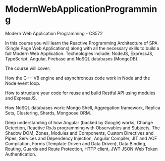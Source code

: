# ModernWebApplicationProgramming
Modern Web Application Programming - CS572


In this course you will learn the Reactive Programming Architecture of SPA (Single Page Web Applications) along with all the necessary skills to build a full Modern Web Application. Technologies include: NodeJS, ExpressJS, TypeScript, Angular, Firebase and NoSQL databases (MongoDB). 

The course will cover:


How the C++ V8 engine and asynchronous code work in Node and the Node event loop.

How to structure your code for reuse and build Restful API using modules and ExpressJS.

How NoSQL databases work: Mongo Shell, Aggregation framework, Replica Sets, Clustering,  Shards, Mongoose ORM.

Deep understanding of how Angular (backed by Google) works, Change Detection, Reactive RxJs programming with Observables and Subjects, The 
Shadow DOM, Zones, Modules and Components, Custom Directives and Pipes, Services and Dependency Injection, Angular Compiler, JIT and AOF Compilation, Forms (Template Driven and Data Driven), Data Binding, Routing, Guards and Route Protection, HTTP client, JWT JSON Web Token Authentication.

